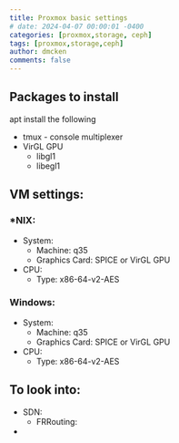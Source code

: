```yaml
---
title: Proxmox basic settings
# date: 2024-04-07 00:00:01 -0400
categories: [proxmox,storage, ceph]
tags: [proxmox,storage,ceph]
author: dmcken
comments: false
---
```


## Packages to install

apt install the following
* tmux - console multiplexer
* VirGL GPU
  * libgl1
  * libegl1



## VM settings:

### *NIX:
* System:
  * Machine: q35
  * Graphics Card: SPICE or VirGL GPU
* CPU:
  * Type: x86-64-v2-AES


### Windows:
* System:
  * Machine: q35
  * Graphics Card: SPICE or VirGL GPU
* CPU:
  * Type: x86-64-v2-AES



## To look into:
* SDN:
  * FRRouting:
*

